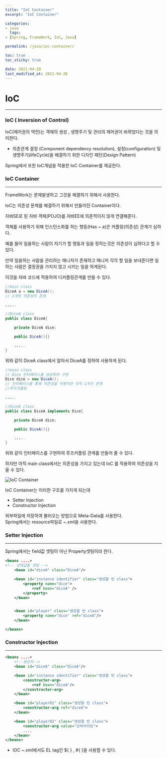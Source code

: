 ```yaml
---
title: "IoC Container"
excerpt: "IoC Container"

categories:
- java
  tags:
- [Spring, FrameWork, IoC, Java]

permalink: /java/ioc-container/

toc: true
toc_sticky: true

date: 2021-04-20
last_modified_at: 2021-04-20
---
```


# IoC
---
### IoC ( Inversion of Control)  

IoC(제어권의 역전)는 객체의 생성 , 생명주기 및 관리의 제어권이 바뀌었다는 것을 의미한다.  

- 의존관계 결정 (Component dependency resolution), 설정(configuration) 및  
생명주기(lifeCycle)을 해결하기 위한 디자인 패턴(Design Pattern)

Spring에서 또한 IoC개념을 적용한 IoC Container를 제공한다.

### IoC Container
---

FrameWork는 문제발생하고 그것을 해결하기 위해서 사용한다.

IoC는 의존성 문제를 해결하기 위해서 만들어진 Container이다.

자바SE로 된 자바 객체(POJO)를 자바EE에 의존적이지 않게 연결해준다.

객체를 사용하기 위해 인스턴스화를 하는 행동(Has ~ a)은 커플링(의존성) 관계가 심하다.  

예를 들어 일을하는 사람이 자기가 할 행동과 일을 정하는것은 의존성이 심하다고 할 수 있다. 

만약 일을하는 사람을 관리하는 매니저가 존재하고 매니저 각각 할 일을 보내준다면 일하는 사람은 결정권을 가지지 않고 시키는 일을 하게된다.  

이것을 자바 코드에 적용하여 디커플링관계를 만들 수 있다.

```java
//main class
DiceA a = new DiceA();
// 2개의 의존성이 존재

.....

//DiceA class
public class DiceA{

    private DiceA dice;

    public DiceA(){}

    .....
}
```
위와 같이 DiceA class에서 알아서 DiceA를 정하여 사용하게 된다.

```java
//main class
// Dice 인터페이스를 생성하여 구현
Dice dice = new DiceA();
// 인터페이스를 통해 의존성을 지웟지만 아직 1개가 존재
//루즈커플링

.....

//DiceA class
public class DiceA implements Dice{

    private DiceA dice;

    public DiceA(){}

    .....
}
```
위와 같이 인터페이스를 구현하여 루즈커플링 관계를 만들어 줄 수 있다.

하지만 아직 main class에서는 의존성을 가지고 있는데 IoC 를 적용하여 의존성을 지울 수 있다.  

![IoC Container](https://bbung95.github.io/public/img/IoC%20Container.png)

IoC Container는 이러한 구조를 가지게 되는데  

- Setter Injection 
- Constructor Injection

외부파일에 저장하여 불러오는 방법으로 Meta-Data를 사용한다.  
Spring에서는 resource파일로 ~.xml을 사용한다.
### Setter Injection
---
Spring에서는 field값 셋팅이 아닌 Property셋팅이라 한다.
```xml
<beans ....>
<!-- 상태값을 셋팅 -->
    <bean id="diceA" class="DiceA"/>

    <bean id="instance identifier" class="생성할 빈 class"> 
        <property name="dice">
            <ref bean="diceA" />
        </property>
    </bean>


    <bean id="player" class="생성할 빈 class"> 
        <property name="dice" ref="diceA"/>
    </bean>

</beans>
```

### Constructor Injection
---

```xml
<beans ....>
    <!--생성자-->
    <bean id="diceA" class="DiceA"/>

    <bean id="instance identifier" class="생성할 빈 class">
        <constructor-arg>
            <ref bean="diceA"/>
        </constructor-arg>
    </bean>

    <bean id="player01" class="생성할 빈 class">
        <constructor-arg ref="diceA">
    </bean>

    <bean id="player02" class="생성할 빈 class">
        <constructor-arg value="오버라이딩">
        ....
    </bean>
</beans>
```


- IOC ~.xml에서도 EL tag인 ${ } , #{ }을 사용할 수 있다.


